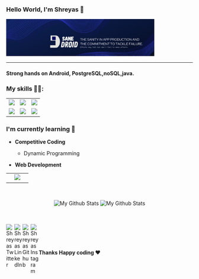 ### Hello World, I'm Shreyas :purple_heart:
<img alt="Banner" src="1625208753140.jpg" width = 400/>

-----
#### Strong hands on Android, PostgreSQL,noSQL,java.

### My skills 👨‍💻:




<table>
<tbody>
 <tr>



   
<td align="center" width="33%">
<img height=100px src="https://www.vectorlogo.zone/logos/java/java-horizontal.svg"> 
</td>
  
  <td align="center" width="33%">
<img height=100px src="https://www.vectorlogo.zone/logos/kotlinlang/kotlinlang-ar21.svg"> 
</td>
  
<td align="center" width="33%">

<img height=100px src="https://www.vectorlogo.zone/logos/postgresql/postgresql-vertical.svg"> 

</td>

</tr>


<td align="center" width="33%">
<img height=100px src="https://www.vectorlogo.zone/logos/javascript/javascript-ar21.svg"> 
 
<td align="center" width="33%">
<img height=100px src="https://www.vectorlogo.zone/logos/pocoo_flask/pocoo_flask-ar21.svg"> 
</td>

<td align="center" width="33%">
<img height=100px src="https://www.vectorlogo.zone/logos/reactjs/reactjs-ar21.svg"> 
</td>
<tr>
 
 </tr>
</tbody>
</table>



### I'm currently learning :open_book:
- **Competitive Coding**
    - Dynamic Programming

    
- **Web Development**
<table>
<tbody>
 <tr>



<td align="center" width="50%">
<img height=60px src="https://www.vectorlogo.zone/logos/reactjs/reactjs-ar21.svg"> 
</td>
</tr>
</tbody>
</table>





<br>
<p align="center">
<img align="center" src="https://github-readme-stats.vercel.app/api/top-langs/?username=sanedroid6006&layout=compact&theme=radical" alt="My Github Stats">
<img align="center" src="https://github-readme-stats.vercel.app/api?username=sanedroid6006&&show_icons=true&theme=radical&count_private=true&include_all_commits=true" alt="My Github Stats">
</p>

<br> <br>
 <a href="https://twitter.com/bansode_shreyas">
  <img align="left" alt="Shreyas Twitter" width="22px" src="https://cdn.jsdelivr.net/npm/simple-icons@v3/icons/twitter.svg" />
</a>
<a href="https://www.linkedin.com/in/shreyas-bansode-b41874189">
  <img align="left" alt="Shreyas LinkedIn" width="22px" src="https://cdn.jsdelivr.net/npm/simple-icons@v3/icons/linkedin.svg" />
</a>
<a href="https://github.com/sanedroid6006">
  <img align="left" alt="Shreyas Github" width="22px" src="https://cdn.jsdelivr.net/npm/simple-icons@v3/icons/github.svg" />
</a>
<a href="https://www.instagram.com/shreyash_1000/">
  <img align="left" alt="Shreyas Instagram" width="22px" src="https://cdn.jsdelivr.net/npm/simple-icons@v3/icons/instagram.svg" />
</a>



<br><br>

#### Thanks Happy coding :heart:



